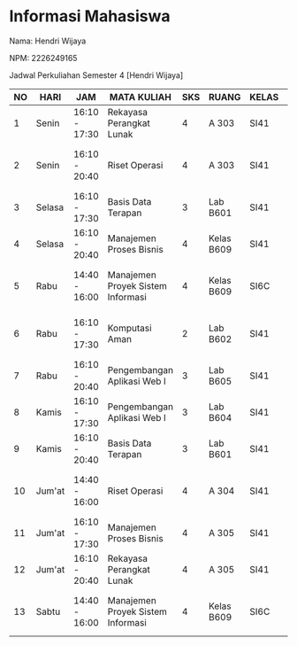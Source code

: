 
# Informasi Mahasiswa

Nama: Hendri Wijaya

NPM: 2226249165

Jadwal Perkuliahan Semester 4 [Hendri Wijaya]

| NO | HARI   | JAM           | MATA KULIAH                           | SKS | RUANG          | KELAS | DOSEN                              |
|----|--------|---------------|---------------------------------------|-----|----------------|-------|------------------------------------|
| 1  | Senin  | 16:10 - 17:30 | Rekayasa Perangkat Lunak              | 4   | A 303          | SI41  | Dr. Yulistia, S.Kom., M.T.I.      |
| 2  | Senin  | 16:10 - 20:40 | Riset Operasi                         | 4   | A 303          | SI41  | Orissa Octaria, S.T., M.Kom.      |
| 3  | Selasa | 16:10 - 17:30 | Basis Data Terapan                    | 3   | Lab B601       | SI41  | Dr. Dafid, S.Si., M.T.I.          |
| 4  | Selasa | 16:10 - 20:40 | Manajemen Proses Bisnis               | 4   | Kelas B609     | SI41  | Mulyati, S.E., M.T.I.             |
| 5  | Rabu   | 14:40 - 16:00 | Manajemen Proyek Sistem Informasi     | 4   | Kelas B609     | SI6C  | Arif Yulianto, S.Kom., M.T.I.     |
| 6  | Rabu   | 16:10 - 17:30 | Komputasi Aman                        | 2   | Lab B602       | SI41  | Molavi Arman, S.Kom., M.Kom.      |
| 7  | Rabu   | 16:10 - 20:40 | Pengembangan Aplikasi Web I           | 3   | Lab B605       | SI41  | Hermawan, M.Kom.                  |
| 8  | Kamis  | 16:10 - 17:30 | Pengembangan Aplikasi Web I           | 3   | Lab B604       | SI41  | Hermawan, M.Kom.                  |
| 9  | Kamis  | 16:10 - 20:40 | Basis Data Terapan                    | 3   | Lab B601       | SI41  | Dr. Dafid, S.Si., M.T.I.          |
| 10 | Jum'at | 14:40 - 16:00 | Riset Operasi                         | 4   | A 304          | SI41  | Orissa Octaria, S.T., M.Kom.      |
| 11 | Jum'at | 16:10 - 17:30 | Manajemen Proses Bisnis               | 4   | A 305          | SI41  | Mulyati, S.E., M.T.I.             |
| 12 | Jum'at | 16:10 - 20:40 | Rekayasa Perangkat Lunak              | 4   | A 305          | SI41  | Dr. Yulistia, S.Kom., M.T.I.      |
| 13 | Sabtu  | 14:40 - 16:00 | Manajemen Proyek Sistem Informasi     | 4   | Kelas B609     | SI6C  | Arif Yulianto, S.Kom., M.T.I.     |
